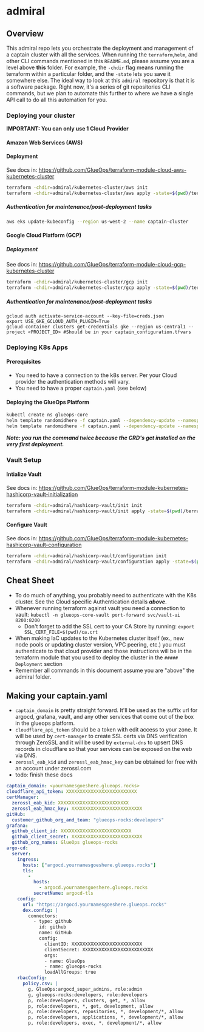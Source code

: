 # admiral

## Overview

This admiral repo lets you orchestrate the deployment and management of a captain cluster with all the services. When running the `terraform`,`helm`, and other CLI commands mentioned in this `README.md`, please assume you are a level above **this** folder. For example, the `-chdir` flag means running the terraform within a particular folder, and the `-state` lets you save it somewhere else. The ideal way to look at this `admiral` repository is that it is a software package. Right now, it's a series of git repositories CLI commands, but we plan to automate this further to where we have a single API call to do all this automation for you.

### Deploying your cluster

**IMPORTANT: You can only use 1 Cloud Provider**

#### Amazon Web Services (AWS)

#### Deployment

See docs in: https://github.com/GlueOps/terraform-module-cloud-aws-kubernetes-cluster

```bash
terraform -chdir=admiral/kubernetes-cluster/aws init
terraform -chdir=admiral/kubernetes-cluster/aws apply -state=$(pwd)/terraform_states/kubernetes-cluster.terraform.tfstate -var-file=$(pwd)/captain_configuration.tfvars
```

##### Authentication for maintenance/post-deployment tasks

```bash
aws eks update-kubeconfig --region us-west-2 --name captain-cluster
```

#### Google Cloud Platform (GCP)

##### Deployment

See docs in: <https://github.com/GlueOps/terraform-module-cloud-gcp-kubernetes-cluster>

```bash
terraform -chdir=admiral/kubernetes-cluster/gcp init
terraform -chdir=admiral/kubernetes-cluster/gcp apply -state=$(pwd)/terraform_states/kubernetes-cluster.terraform.tfstate -var-file=$(pwd)/captain_configuration.tfvars
```

##### Authentication for maintenance/post-deployment tasks

```
gcloud auth activate-service-account --key-file=creds.json
export USE_GKE_GCLOUD_AUTH_PLUGIN=True
gcloud container clusters get-credentials gke --region us-central1 --project <PROJECT_ID> #Should be in your captain_configuration.tfvars
```

### Deploying K8s Apps

#### Prerequisites

- You need to have a connection to the k8s server. Per your Cloud provider the authentication methods will vary.
- You need to have a proper `captain.yaml` (see below)

#### Deploying the GlueOps Platform

```bash
kubectl create ns glueops-core
helm template randomidhere -f captain.yaml --dependency-update --namespace=glueops-core ./admiral/glueops-platform | kubectl -n glueops-core apply -f -
helm template randomidhere -f captain.yaml --dependency-update --namespace=glueops-core ./admiral/glueops-platform | kubectl -n glueops-core apply -f -
```

**_Note: you run the command twice because the CRD's get installed on the very first deployment._**

### Vault Setup

#### Intialize Vault

See docs in: <https://github.com/GlueOps/terraform-module-kubernetes-hashicorp-vault-initialization>

```bash
terraform -chdir=admiral/hashicorp-vault/init init
terraform -chdir=admiral/hashicorp-vault/init apply -state=$(pwd)/terraform_states/vault-init.terraform.tfstate
```

#### Configure Vault

See docs in: https://github.com/GlueOps/terraform-module-kubernetes-hashicorp-vault-configuration

```bash
terraform -chdir=admiral/hashicorp-vault/configuration init
terraform -chdir=admiral/hashicorp-vault/configuration apply -state=$(pwd)/terraform_states/vault-configuration.terraform.tfstate -var-file=$(pwd)/captain_configuration.tfvars
```

## Cheat Sheet

- To do much of anything, you probably need to authenticate with the K8s cluster. See the Cloud specific Authentication details **_above_**.
- Whenever running terraform against vault you need a connection to vault: `kubectl -n glueops-core-vault port-forward svc/vault-ui 8200:8200`
  - Don't forget to add the SSL cert to your CA Store by running: `export SSL_CERT_FILE=$(pwd)/ca.crt`
- When making IaC updates to the Kubernetes cluster itself (ex., new node pools or updating cluster version, VPC peering, etc.) you must authenticate to that cloud provider and those instructions will be in the terraform module that you used to deploy the cluster in the `##### Deployment` section
- Remember all commands in this document assume you are "above" the admiral folder.




## Making your captain.yaml

- `captain_domain` is pretty straight forward. It'll be used as the suffix url for argocd, grafana, vault, and any other services that come out of the box in the glueops platform.
- `cloudflare_api_token` should be a token with edit access to your zone. It will be used by `cert-manager` to create SSL certs via DNS verification through ZeroSSL and it will be used by `external-dns` to upsert DNS records in cloudflare so that your services can be exposed on the web via DNS.
- `zerossl_eab_kid` and `zerossl_eab_hmac_key` can be obtained for free with an account under zerossl.com
- todo: finish these docs


```yaml
captain_domain: <yournamesgoeshere.glueops.rocks>
cloudflare_api_token: XXXXXXXXXXXXXXXXXXXXXXXXXX
certManager:
  zerossl_eab_kid: XXXXXXXXXXXXXXXXXXXXXXXXXX
  zerossl_eab_hmac_key: XXXXXXXXXXXXXXXXXXXXXXXXXX
gitHub:
  customer_github_org_and_team: "glueops-rocks:developers"
grafana:
  github_client_id: XXXXXXXXXXXXXXXXXXXXXXXXXX
  github_client_secret: XXXXXXXXXXXXXXXXXXXXXXXXXX
  github_org_names: GlueOps glueops-rocks
argo-cd:
  server:
    ingress:
      hosts: ["argocd.yournamesgoeshere.glueops.rocks"]
      tls: 
        - 
          hosts: 
            - argocd.yournamesgoeshere.glueops.rocks
          secretName: argocd-tls
    config:
      url: "https://argocd.yournamesgoeshere.glueops.rocks"
      dex.config: |
        connectors:
          - type: github
            id: github
            name: GitHub
            config:
              clientID: XXXXXXXXXXXXXXXXXXXXXXXXXX
              clientSecret: XXXXXXXXXXXXXXXXXXXXXXXXXX
              orgs:
              - name: GlueOps
              - name: glueops-rocks
              loadAllGroups: true
    rbacConfig:
      policy.csv: |
        g, GlueOps:argocd_super_admins, role:admin
        g, glueops-rocks:developers, role:developers
        p, role:developers, clusters, get, *, allow
        p, role:developers, *, get, development, allow
        p, role:developers, repositories, *, development/*, allow
        p, role:developers, applications, *, development/*, allow
        p, role:developers, exec, *, development/*, allow
```